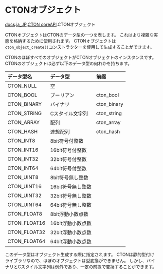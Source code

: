 # CTONオブジェクト

[docs](../).[ja_JP](./README.md).[CTON coreAPI](./coreAPI.md).CTONオブジェクト

CTONオブジェクトはCTONのデータ型の一つを表します。
これはより複雑な実態を格納するために使用されます。
CTONオブジェクトは`cton_object_create()`コンストラクターを使用して生成することができます。

CTONのほぼすべてのオブジェクトがCTONオブジェクトのインスタンスです。
CTONのオブジェクトは必ず以下のデータ型の何れかを持ちます。

| データ型名   | データ型          | 前缀        |
|:-------------|:------------------|:------------|
| CTON_NULL    | 空                |             |
| CTON_BOOL    | ブーリアン        | cton_bool   |
| CTON_BINARY  | バイナリ          | cton_binary |
| CTON_STRING  | Cスタイル文字列   | cton_string |
| CTON_ARRAY   | 配列              | cton_array  |
| CTON_HASH    | 連想配列          | cton_hash   |
| CTON_INT8    | 8bit符号付整数    |             |
| CTON_INT16   | 16bit符号付整数   |             |
| CTON_INT32   | 32bit符号付整数   |             |
| CTON_INT64   | 64bit符号付整数   |             |
| CTON_UINT8   | 8bit符号無し整数  |             |
| CTON_UINT16  | 16bit符号無し整数 |             |
| CTON_UINT32  | 32bit符号無し整数 |             |
| CTON_UINT64  | 64bit符号無し整数 |             |
| CTON_FLOAT8  | 8bit浮動小数点数  |             |
| CTON_FLOAT16 | 16bit浮動小数点数 |             |
| CTON_FLOAT32 | 32bit浮動小数点数 |             |
| CTON_FLOAT64 | 64bit浮動小数点数 |             |

このデータ型はオブジェクト生成する際に指定されます。
CTONは静的型付けライブラリなので、ほぼのオブジェクトは型変換ができません。
しかし、バイナリとCスタイル文字列は例外であり、一定の前提で変換することができます。
